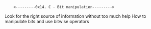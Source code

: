 		<---------0x14. C - Bit manipulation--------->

Look for the right source of information without too much help
How to manipulate bits and use bitwise operators